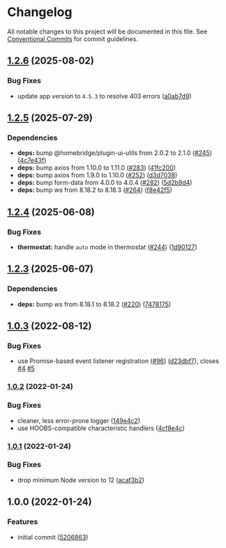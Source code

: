 # Changelog

All notable changes to this project will be documented in this file. See
[Conventional Commits](https://conventionalcommits.org) for commit guidelines.

## [1.2.6](https://github.com/rahuliyer95/homebridge-smartrent/compare/v1.2.5...v1.2.6) (2025-08-02)

### Bug Fixes

* update app version to `4.5.3` to resolve 403 errors ([a0ab7d9](https://github.com/rahuliyer95/homebridge-smartrent/commit/a0ab7d94d593d634ae43702c1b215749e5ec7bed))

## [1.2.5](https://github.com/rahuliyer95/homebridge-smartrent/compare/v1.2.4...v1.2.5) (2025-07-29)

### Dependencies

* **deps:** bump @homebridge/plugin-ui-utils from 2.0.2 to 2.1.0 ([#245](https://github.com/rahuliyer95/homebridge-smartrent/issues/245)) ([4c7e43f](https://github.com/rahuliyer95/homebridge-smartrent/commit/4c7e43f90aa567b6be2b3ee52c0bb8a3198cb50a))
* **deps:** bump axios from 1.10.0 to 1.11.0 ([#283](https://github.com/rahuliyer95/homebridge-smartrent/issues/283)) ([41fc200](https://github.com/rahuliyer95/homebridge-smartrent/commit/41fc20015357091b7dd4a8470905a35a11b52d40))
* **deps:** bump axios from 1.9.0 to 1.10.0 ([#252](https://github.com/rahuliyer95/homebridge-smartrent/issues/252)) ([d3d7038](https://github.com/rahuliyer95/homebridge-smartrent/commit/d3d7038395c93c22573c7f87dbc9c8844e7f6406))
* **deps:** bump form-data from 4.0.0 to 4.0.4 ([#282](https://github.com/rahuliyer95/homebridge-smartrent/issues/282)) ([5d2b9d4](https://github.com/rahuliyer95/homebridge-smartrent/commit/5d2b9d4c0c275cb7cc8d24ac91d6b166355fdc6f))
* **deps:** bump ws from 8.18.2 to 8.18.3 ([#264](https://github.com/rahuliyer95/homebridge-smartrent/issues/264)) ([f8e42f5](https://github.com/rahuliyer95/homebridge-smartrent/commit/f8e42f5f25c5a80746a030cf9b78d17d968da6dd))

## [1.2.4](https://github.com/rahuliyer95/homebridge-smartrent/compare/v1.2.3...v1.2.4) (2025-06-08)

### Bug Fixes

* **thermostat:** handle `auto` mode in thermostat ([#244](https://github.com/rahuliyer95/homebridge-smartrent/issues/244)) ([1d90127](https://github.com/rahuliyer95/homebridge-smartrent/commit/1d901278d8195530b3a21ca04f0c6f683d1f0f55))

## [1.2.3](https://github.com/rahuliyer95/homebridge-smartrent/compare/v1.2.2...v1.2.3) (2025-06-07)

### Dependencies

* **deps:** bump ws from 8.18.1 to 8.18.2 ([#220](https://github.com/rahuliyer95/homebridge-smartrent/issues/220)) ([7478175](https://github.com/rahuliyer95/homebridge-smartrent/commit/7478175c1369eef77ec475c96df41dce366df0fd))

## [1.0.3](https://github.com/Burry/homebridge-smartrent/compare/v1.0.2...v1.0.3) (2022-08-12)


### Bug Fixes

* use Promise-based event listener registration ([#96](https://github.com/Burry/homebridge-smartrent/issues/96)) ([d23dbf7](https://github.com/Burry/homebridge-smartrent/commit/d23dbf7e276e82d49b11d2f62690f0ac26b33c7a)), closes [#4](https://github.com/Burry/homebridge-smartrent/issues/4) [#5](https://github.com/Burry/homebridge-smartrent/issues/5)

### [1.0.2](https://github.com/Burry/homebridge-smartrent/compare/v1.0.1...v1.0.2) (2022-01-24)


### Bug Fixes

* cleaner, less error-prone logger ([149e4c2](https://github.com/Burry/homebridge-smartrent/commit/149e4c27654b6935b37342b41f5ebf0804d5cc7b))
* use HOOBS-compatible characteristic handlers ([4cf8e4c](https://github.com/Burry/homebridge-smartrent/commit/4cf8e4cff8a9b877e5696db1ad03792a92445610))

### [1.0.1](https://github.com/Burry/homebridge-smartrent/compare/v1.0.0...v1.0.1) (2022-01-24)


### Bug Fixes

* drop minimum Node version to 12 ([acaf3b2](https://github.com/Burry/homebridge-smartrent/commit/acaf3b2445a1b1a31c168186eaa385e4f53c8683))

## 1.0.0 (2022-01-24)


### Features

* initial commit ([5206863](https://github.com/Burry/homebridge-smartrent/commit/5206863e35c5297cf052de7388a029979b3a24ac))
